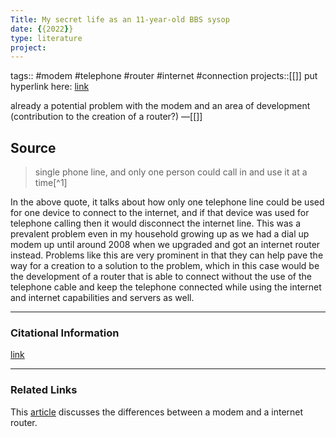 ```yaml
---
Title: My secret life as an 11-year-old BBS sysop
date: {{2022}}
type: literature
project:
---
```

tags:: #modem #telephone #router #internet #connection
projects::[[]]
put hyperlink here: [link](https://arstechnica.com/information-technology/2022/12/my-secret-life-as-an-11-year-old-bbs-sysop/) 

already a potential problem with the modem and an area of development (contribution to the creation of a router?)
&mdash;[[]]

## Source 
> single phone line, and only one person could call in and use it at a time[^1]

In the above quote, it talks about how only one telephone line could be used for one device to connect to the internet, and if that device was used for telephone calling then it would disconnect the internet line. This was a prevalent problem even in my household growing up as we had a dial up modem up until around 2008 when we upgraded and got an internet router instead. Problems like this are very prominent in that they can help pave the way for a creation to a solution to the problem, which in this case would be the development of a router that is able to connect without the use of the telephone cable and keep the telephone connected while using the internet and internet capabilities and servers as well.

---
### Citational Information

[link](https://arstechnica.com/information-technology/2022/12/my-secret-life-as-an-11-year-old-bbs-sysop/) 

---

### Related Links
This [article](https://www.nytimes.com/wirecutter/blog/modem-vs-router/) discusses the differences between a modem and a internet router.